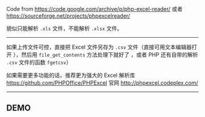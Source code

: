 Code from <https://code.google.com/archive/p/php-excel-reader/> 或者 <https://sourceforge.net/projects/phpexcelreader/>

貌似只能解析 `.xls` 文件，不能解析 `.xlsx` 文件。

---

如果上传文件可控，直接把 Excel 文件另存为 `.csv` 文件（直接可用文本编辑器打开 ），然后用 `file_get_contents` 方法处理下就好了 ，或者 PHP 还有自带的解析 `.csv` 文件的函数 `fgetcsv`）

如果需要更多功能的话，推荐更为强大的 Excel 解析库 <https://github.com/PHPOffice/PHPExcel> 官网 <http://phpexcel.codeplex.com/>

--- 

## DEMO

